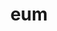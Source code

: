 ---
title: eum
meaning: him (accusative)
ch: seven
pos: pronoun
abbgender: m.
abbgender2: masc.
gender: masculine
mt: yes
mt5thru7: yes
---